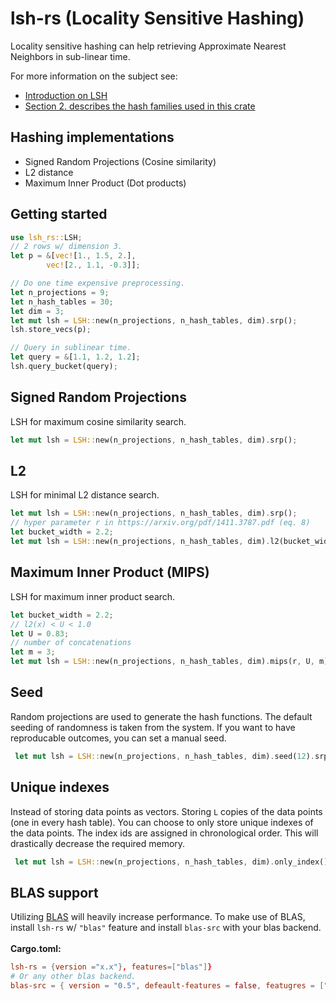  # lsh-rs (Locality Sensitive Hashing)

 Locality sensitive hashing can help retrieving Approximate Nearest Neighbors in sub-linear time.

 For more information on the subject see:
 * [Introduction on LSH](http://people.csail.mit.edu/gregory/annbook/introduction.pdf)
 * [Section 2. describes the hash families used in this crate](https://arxiv.org/pdf/1411.3787.pdf)

 ## Hashing implementations
 * Signed Random Projections (Cosine similarity)
 * L2 distance
 * Maximum Inner Product (Dot products)

 ## Getting started

 ```rust
 use lsh_rs::LSH;
 // 2 rows w/ dimension 3.
 let p = &[vec![1., 1.5, 2.],
         vec![2., 1.1, -0.3]];

 // Do one time expensive preprocessing.
 let n_projections = 9;
 let n_hash_tables = 30;
 let dim = 3;
 let mut lsh = LSH::new(n_projections, n_hash_tables, dim).srp();
 lsh.store_vecs(p);

 // Query in sublinear time.
 let query = &[1.1, 1.2, 1.2];
 lsh.query_bucket(query);
 ```

 ## Signed Random Projections
 LSH for maximum cosine similarity search.
 ```rust
 let mut lsh = LSH::new(n_projections, n_hash_tables, dim).srp();
 ```

 ## L2
 LSH for minimal L2 distance search.

 ```rust
 let mut lsh = LSH::new(n_projections, n_hash_tables, dim).srp();
 // hyper parameter r in https://arxiv.org/pdf/1411.3787.pdf (eq. 8)
 let bucket_width = 2.2;
 let mut lsh = LSH::new(n_projections, n_hash_tables, dim).l2(bucket_width);
 ```

 ## Maximum Inner Product (MIPS)
 LSH for maximum inner product search.
 ```rust
 let bucket_width = 2.2;
 // l2(x) < U < 1.0
 let U = 0.83;
 // number of concatenations
 let m = 3;
 let mut lsh = LSH::new(n_projections, n_hash_tables, dim).mips(r, U, m);
 ```

 ## Seed
 Random projections are used to generate the hash functions. The default seeding of randomness
 is taken from the system. If you want to have reproducable outcomes, you can set a manual seed.

```rust
 let mut lsh = LSH::new(n_projections, n_hash_tables, dim).seed(12).srp();
 ```

 ## Unique indexes
 Instead of storing data points as vectors. Storing `L` copies of the data points (one in every
 hash table). You can choose to only store unique indexes of the data points. The index ids are
 assigned in chronological order. This will drastically decrease the required memory.
```rust
 let mut lsh = LSH::new(n_projections, n_hash_tables, dim).only_index().srp();
 ```

 ## BLAS support
 Utilizing [BLAS](https://en.wikipedia.org/wiki/Basic_Linear_Algebra_Subprograms) will heavily increase
 performance. To make use of BLAS, install `lsh-rs` w/ `"blas"` feature and install `blas-src` with your blas backend.
  <br>
  <br>
 **Cargo.toml:**
 ```toml
 lsh-rs = {version ="x.x"}, features=["blas"]}
 # Or any other blas backend.
 blas-src = { version = "0.5", defeault-features = false, featugres = ["openblas"]}
 ```
